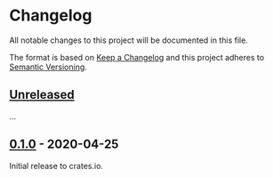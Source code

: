 # Changelog

All notable changes to this project will be documented in this file.

The format is based on [Keep a Changelog](http://keepachangelog.com/en/1.0.0/)
and this project adheres to [Semantic Versioning](http://semver.org/spec/v2.0.0.html).

## [Unreleased]

...

## [0.1.0] - 2020-04-25

Initial release to crates.io.

[Unreleased]: https://github.com/eldruin/hrs3300-rs/compare/v0.1.0...HEAD
[0.1.0]: https://github.com/eldruin/hrs3300-rs/releases/tag/v0.1.0
